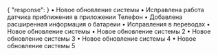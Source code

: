 {
  "response": 
  }
• Новое обновление системы
• Исправлена работа датчика приближения в приложении Телефон
• Добавлена расширенная информация о батареии
• Исправления в переводах
• Новое обновление системы
• Новое обновление системы 2
• Новое обновление системы 3
• Новое обновление системы 4
• Новое обновление системы 5
